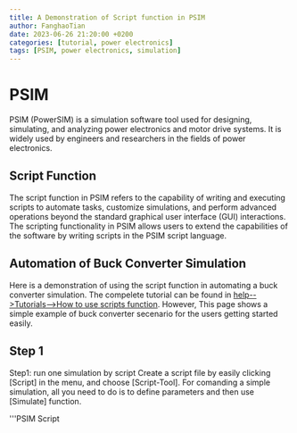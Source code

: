 ```yaml
---
title: A Demonstration of Script function in PSIM
author: FanghaoTian
date: 2023-06-26 21:20:00 +0200
categories: [tutorial, power electronics]
tags: [PSIM, power electronics, simulation]
---
```


# PSIM

PSIM (PowerSIM) is a simulation software tool used for designing, simulating, and analyzing power electronics and motor drive systems. It is widely used by engineers and researchers in the fields of power electronics.

## Script Function

The script function in PSIM refers to the capability of writing and executing scripts to automate tasks, customize simulations, and perform advanced operations beyond the standard graphical user interface (GUI) interactions. The scripting functionality in PSIM allows users to extend the capabilities of the software by writing scripts in the PSIM script language.

## Automation of Buck Converter Simulation

Here is a demonstration of using the script function in automating a buck converter simulation. The compelete tutorial can be found in [help-->Tutorials-->How to use scripts function](#). However, This page shows a simple example of buck converter secenario for the users getting started easily.

## Step 1
Step1: run one simulation by script
Create a script file by easily clicking [Script] in the menu, and choose [Script-Tool]. For comanding a simple simulation, all you need to do is to define parameters and then use [Simulate] function.

'''PSIM Script






